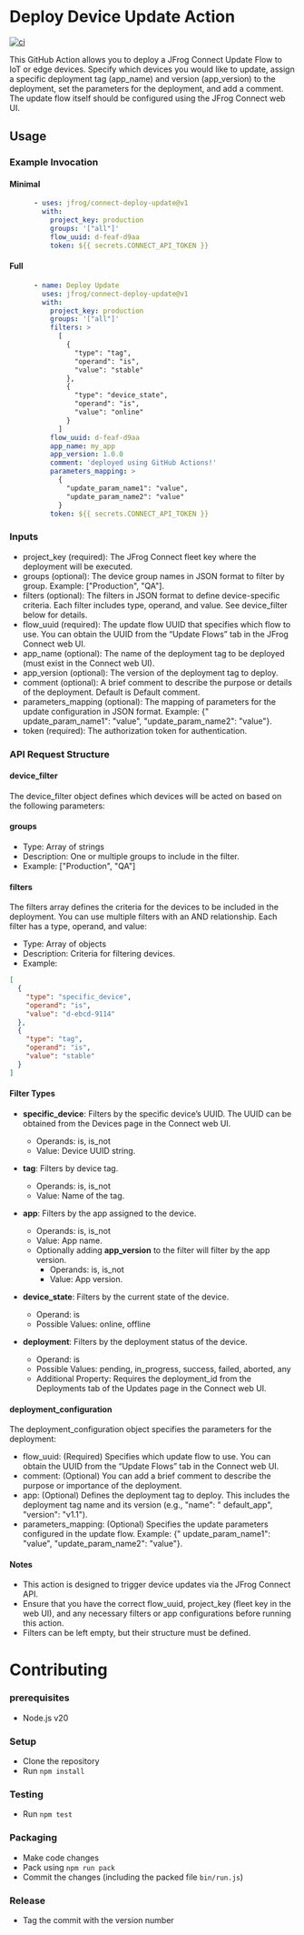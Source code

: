 # Deploy Device Update Action

[![ci](https://github.com/upswift/connect-deploy-update/actions/workflows/ci.yml/badge.svg)](https://github.com/upswift/connect-deploy-update/actions/workflows/ci.yml)

This GitHub Action allows you to deploy a JFrog Connect Update Flow to IoT or edge devices. Specify which devices you would like to update, assign a specific deployment tag (app_name) and version (app_version) to the deployment, set the parameters for the deployment, and add a comment. The update flow itself should be configured using the JFrog Connect web UI.

## Usage

### Example Invocation

#### Minimal

```yaml
      - uses: jfrog/connect-deploy-update@v1
        with:
          project_key: production
          groups: '["all"]'
          flow_uuid: d-feaf-d9aa
          token: ${{ secrets.CONNECT_API_TOKEN }}
```

#### Full

```yaml
      - name: Deploy Update
        uses: jfrog/connect-deploy-update@v1
        with:
          project_key: production
          groups: '["all"]'
          filters: >
            [
              {
                "type": "tag",
                "operand": "is",
                "value": "stable"
              },
              {
                "type": "device_state",
                "operand": "is",
                "value": "online"
              }
            ]
          flow_uuid: d-feaf-d9aa
          app_name: my_app
          app_version: 1.0.0
          comment: 'deployed using GitHub Actions!'
          parameters_mapping: >
            {
              "update_param_name1": "value",
              "update_param_name2": "value"
            }
          token: ${{ secrets.CONNECT_API_TOKEN }}
```

### Inputs

* project_key (required): The JFrog Connect fleet key where the deployment will be executed.
* groups (optional): The device group names in JSON format to filter by group. Example: ["Production", "QA"].
* filters (optional): The filters in JSON format to define device-specific criteria. Each filter includes type, operand,
  and value. See device_filter below for details.
* flow_uuid (required): The update flow UUID that specifies which flow to use. You can obtain the UUID from the “Update
  Flows” tab in the JFrog Connect web UI.
* app_name (optional): The name of the deployment tag to be deployed (must exist in the Connect web UI).
* app_version (optional): The version of the deployment tag to deploy.
* comment (optional): A brief comment to describe the purpose or details of the deployment. Default is Default comment.
* parameters_mapping (optional): The mapping of parameters for the update configuration in JSON format. Example: {"
  update_param_name1": "value", "update_param_name2": "value"}.
* token (required): The authorization token for authentication.

### API Request Structure

#### device_filter

The device_filter object defines which devices will be acted on based on the following parameters:

#### groups

* Type: Array of strings
* Description: One or multiple groups to include in the filter.
* Example: ["Production", "QA"]

#### filters

The filters array defines the criteria for the devices to be included in the deployment. You can use multiple filters
with an AND relationship. Each filter has a type, operand, and value:

* Type: Array of objects
* Description: Criteria for filtering devices.
* Example:

```json
[
  {
    "type": "specific_device",
    "operand": "is",
    "value": "d-ebcd-9114"
  },
  {
    "type": "tag",
    "operand": "is",
    "value": "stable"
  }
]
```

#### Filter Types

* **specific_device**: Filters by the specific device’s UUID. The UUID can be obtained from the Devices page in the
  Connect web UI.
  * Operands: is, is_not
  * Value: Device UUID string.

* **tag**: Filters by device tag.
  * Operands: is, is_not
  * Value: Name of the tag.


* **app**: Filters by the app assigned to the device.
  * Operands: is, is_not
  * Value: App name.
  * Optionally adding **app_version** to the filter will filter by the app version.
    * Operands: is, is_not
    * Value: App version.


* **device_state**: Filters by the current state of the device.
  * Operand: is
  * Possible Values: online, offline


* **deployment**: Filters by the deployment status of the device.
  * Operand: is
  * Possible Values: pending, in_progress, success, failed, aborted, any
  * Additional Property: Requires the deployment_id from the Deployments tab of the Updates page in the Connect web UI.

#### deployment_configuration

The deployment_configuration object specifies the parameters for the deployment:

* flow_uuid: (Required) Specifies which update flow to use. You can obtain the UUID from the “Update Flows” tab in the
  Connect web UI.
* comment: (Optional) You can add a brief comment to describe the purpose or importance of the deployment.
* app: (Optional) Defines the deployment tag to deploy. This includes the deployment tag name and its version (e.g., "name": "
  default_app", "version": "v1.1").
* parameters_mapping: (Optional) Specifies the update parameters configured in the update flow. Example: {"
  update_param_name1": "value", "update_param_name2": "value"}.

#### Notes

* This action is designed to trigger device updates via the JFrog Connect API.
* Ensure that you have the correct flow_uuid, project_key (fleet key in the web UI), and any necessary filters or app configurations before
  running this action.
* Filters can be left empty, but their structure must be defined.

# Contributing

### prerequisites

- Node.js v20

### Setup

- Clone the repository
- Run `npm install`

### Testing

- Run `npm test`

### Packaging

- Make code changes
- Pack using `npm run pack`
- Commit the changes (including the packed file `bin/run.js`)

### Release

- Tag the commit with the version number
